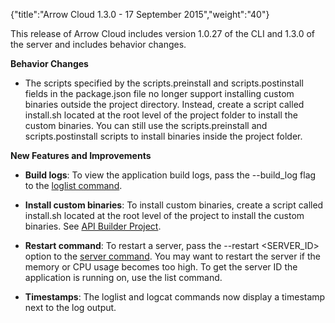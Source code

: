 {"title":"Arrow Cloud 1.3.0 - 17 September 2015","weight":"40"}

This release of Arrow Cloud includes version 1.0.27 of the CLI and 1.3.0 of the server and includes behavior changes.

**Behavior Changes**

* The scripts specified by the scripts.preinstall and scripts.postinstall fields in the package.json file no longer support installing custom binaries outside the project directory. Instead, create a script called install.sh located at the root level of the project folder to install the custom binaries. You can still use the scripts.preinstall and scripts.postinstall scripts to install binaries inside the project folder.


**New Features and Improvements**

* **Build logs**: To view the application build logs, pass the \--build\_log flag to the [loglist command](/docs/appc/AMPLIFY_Runtime_Services/AMPLIFY_Runtime_Services_Guide/AMPLIFY_Runtime_Services_Command-Line_Interface_Reference/).

* **Install custom binaries**: To install custom binaries, create a script called install.sh located at the root level of the project to install the custom binaries. See [API Builder Project](/docs/appc/Axway_API_Builder/API_Builder/API_Builder_Developer_Guide/API_Builder_Project/).

* **Restart command**: To restart a server, pass the \--restart <SERVER\_ID> option to the [server command](/docs/appc/AMPLIFY_Runtime_Services/AMPLIFY_Runtime_Services_Guide/AMPLIFY_Runtime_Services_Command-Line_Interface_Reference/#server). You may want to restart the server if the memory or CPU usage becomes too high. To get the server ID the application is running on, use the list command.

* **Timestamps**: The loglist and logcat commands now display a timestamp next to the log output.
